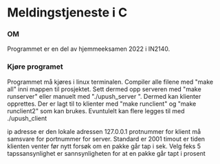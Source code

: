 # Meldingstjeneste i C

### OM
Programmet er en del av hjemmeeksamen 2022 i IN2140.

### Kjøre programet
Programmet må kjøres i linux terminalen. Compiler alle filene med "make all" inni mappen til prosjektet. Sett dermed opp serveren med "make runserver" eller manuelt med "./upush_server <server port> <tapsprosent>". Dermed kan klienter opprettes. Der er lagt til to klienter med "make runclient" og "make runclient2" som kan brukes. Evuntulelt kan flere legges til med ./upush_client <klientnavn> <ip adresse> <portnummer> <timout> <tapssansynlighet>

ip adresse er den lokale adressen 127.0.0.1
protnummer for klient må samsvare for portnummer for server. Standard er 2001
timout er tiden klienten venter før nytt forsøk om en pakke går tap i sek. Velg feks 5
tapssansynlighet er sannsynligheten for at en pakke går tapt i prosent